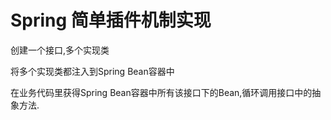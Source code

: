# Spring 简单插件机制实现

创建一个接口,多个实现类

将多个实现类都注入到Spring Bean容器中

在业务代码里获得Spring Bean容器中所有该接口下的Bean,循环调用接口中的抽象方法.
